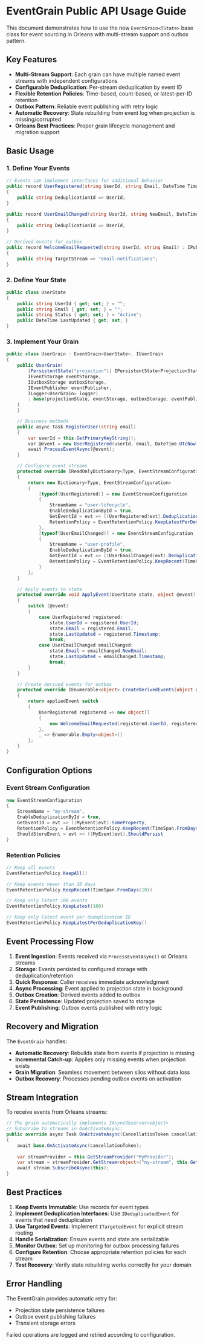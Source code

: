 # EventGrain Public API Usage Guide

This document demonstrates how to use the new `EventGrain<TState>` base class for event sourcing in Orleans with multi-stream support and outbox pattern.

## Key Features

- **Multi-Stream Support**: Each grain can have multiple named event streams with independent configurations
- **Configurable Deduplication**: Per-stream deduplication by event ID
- **Flexible Retention Policies**: Time-based, count-based, or latest-per-ID retention
- **Outbox Pattern**: Reliable event publishing with retry logic
- **Automatic Recovery**: State rebuilding from event log when projection is missing/corrupted
- **Orleans Best Practices**: Proper grain lifecycle management and migration support

## Basic Usage

### 1. Define Your Events

```csharp
// Events can implement interfaces for additional behavior
public record UserRegistered(string UserId, string Email, DateTime Timestamp) : IDeduplicatedEvent
{
    public string DeduplicationId => UserId;
}

public record UserEmailChanged(string UserId, string NewEmail, DateTime Timestamp) : IDeduplicatedEvent
{
    public string DeduplicationId => UserId;
}

// Derived events for outbox
public record WelcomeEmailRequested(string UserId, string Email) : IPublishableEvent, ITargetedEvent
{
    public string TargetStream => "email-notifications";
}
```

### 2. Define Your State

```csharp
public class UserState
{
    public string UserId { get; set; } = "";
    public string Email { get; set; } = "";
    public string Status { get; set; } = "Active";
    public DateTime LastUpdated { get; set; }
}
```

### 3. Implement Your Grain

```csharp
public class UserGrain : EventGrain<UserState>, IUserGrain
{
    public UserGrain(
        [PersistentState("projection")] IPersistentState<ProjectionState<UserState>> projectionState,
        IEventStorage eventStorage,
        IOutboxStorage outboxStorage,
        IEventPublisher eventPublisher,
        ILogger<UserGrain> logger)
        : base(projectionState, eventStorage, outboxStorage, eventPublisher, logger)
    {
    }

    // Business methods
    public async Task RegisterUser(string email)
    {
        var userId = this.GetPrimaryKeyString();
        var @event = new UserRegistered(userId, email, DateTime.UtcNow);
        await ProcessEventAsync(@event);
    }

    // Configure event streams
    protected override IReadOnlyDictionary<Type, EventStreamConfiguration> ConfigureEventStreams()
    {
        return new Dictionary<Type, EventStreamConfiguration>
        {
            [typeof(UserRegistered)] = new EventStreamConfiguration
            {
                StreamName = "user-lifecycle",
                EnableDeduplicationById = true,
                GetEventId = evt => ((UserRegistered)evt).DeduplicationId,
                RetentionPolicy = EventRetentionPolicy.KeepLatestPerDeduplicationKey()
            },
            [typeof(UserEmailChanged)] = new EventStreamConfiguration
            {
                StreamName = "user-profile",
                EnableDeduplicationById = true,
                GetEventId = evt => ((UserEmailChanged)evt).DeduplicationId,
                RetentionPolicy = EventRetentionPolicy.KeepRecent(TimeSpan.FromDays(30))
            }
        };
    }

    // Apply events to state
    protected override void ApplyEvent(UserState state, object @event)
    {
        switch (@event)
        {
            case UserRegistered registered:
                state.UserId = registered.UserId;
                state.Email = registered.Email;
                state.LastUpdated = registered.Timestamp;
                break;
            case UserEmailChanged emailChanged:
                state.Email = emailChanged.NewEmail;
                state.LastUpdated = emailChanged.Timestamp;
                break;
        }
    }

    // Create derived events for outbox
    protected override IEnumerable<object> CreateDerivedEvents(object appliedEvent, UserState newState)
    {
        return appliedEvent switch
        {
            UserRegistered registered => new object[]
            {
                new WelcomeEmailRequested(registered.UserId, registered.Email)
            },
            _ => Enumerable.Empty<object>()
        };
    }
}
```

## Configuration Options

### Event Stream Configuration

```csharp
new EventStreamConfiguration
{
    StreamName = "my-stream",
    EnableDeduplicationById = true,
    GetEventId = evt => ((MyEvent)evt).SomeProperty,
    RetentionPolicy = EventRetentionPolicy.KeepRecent(TimeSpan.FromDays(10)),
    ShouldStoreEvent = evt => ((MyEvent)evt).ShouldPersist
}
```

### Retention Policies

```csharp
// Keep all events
EventRetentionPolicy.KeepAll()

// Keep events newer than 10 days
EventRetentionPolicy.KeepRecent(TimeSpan.FromDays(10))

// Keep only latest 100 events
EventRetentionPolicy.KeepLatest(100)

// Keep only latest event per deduplication ID
EventRetentionPolicy.KeepLatestPerDeduplicationKey()
```

## Event Processing Flow

1. **Event Ingestion**: Events received via `ProcessEventAsync()` or Orleans streams
2. **Storage**: Events persisted to configured storage with deduplication/retention
3. **Quick Response**: Caller receives immediate acknowledgment
4. **Async Processing**: Event applied to projection state in background
5. **Outbox Creation**: Derived events added to outbox
6. **State Persistence**: Updated projection saved to storage
7. **Event Publishing**: Outbox events published with retry logic

## Recovery and Migration

The `EventGrain` handles:
- **Automatic Recovery**: Rebuilds state from events if projection is missing
- **Incremental Catch-up**: Applies only missing events when projection exists
- **Grain Migration**: Seamless movement between silos without data loss
- **Outbox Recovery**: Processes pending outbox events on activation

## Stream Integration

To receive events from Orleans streams:

```csharp
// The grain automatically implements IAsyncObserver<object>
// Subscribe to streams in OnActivateAsync:
public override async Task OnActivateAsync(CancellationToken cancellationToken)
{
    await base.OnActivateAsync(cancellationToken);
    
    var streamProvider = this.GetStreamProvider("MyProvider");
    var stream = streamProvider.GetStream<object>("my-stream", this.GetPrimaryKey());
    await stream.SubscribeAsync(this);
}
```

## Best Practices

1. **Keep Events Immutable**: Use records for event types
2. **Implement Deduplication Interfaces**: Use `IDeduplicatedEvent` for events that need deduplication
3. **Use Targeted Events**: Implement `ITargetedEvent` for explicit stream routing
4. **Handle Serialization**: Ensure events and state are serializable
5. **Monitor Outbox**: Set up monitoring for outbox processing failures
6. **Configure Retention**: Choose appropriate retention policies for each stream
7. **Test Recovery**: Verify state rebuilding works correctly for your domain

## Error Handling

The EventGrain provides automatic retry for:
- Projection state persistence failures
- Outbox event publishing failures
- Transient storage errors

Failed operations are logged and retried according to configuration.
